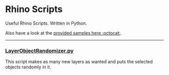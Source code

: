# Rhino Scripts

Useful Rhino Scripts. Written in Python.  

Also have a look at the [provided samples here :octocat:](https://github.com/mcneel/rhino-developer-samples).

---

### [LayerObjectRandomizer.py](https://github.com/runxel/rhino-scripts/blob/master/LayerObjectRandomizer.py)
This script makes as many new layers as wanted and puts the selected objects randomly in it.
